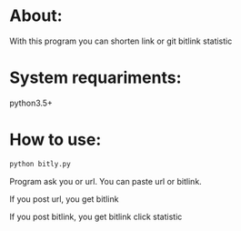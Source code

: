 # About:
With this program you can shorten link or git bitlink statistic

# System requariments:
python3.5+

# How to use:

``` bash
python bitly.py
```
Program ask you or url. You can paste url or bitlink.

If you post url, you get bitlink

If you post bitlink, you get bitlink click statistic
